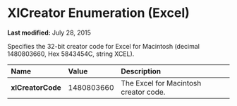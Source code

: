 
# XlCreator Enumeration (Excel)

 **Last modified:** July 28, 2015

Specifies the 32-bit creator code for Excel for Macintosh (decimal 1480803660, Hex 5843454C, string XCEL).


|**Name**|**Value**|**Description**|
|:-----|:-----|:-----|
| **xlCreatorCode**|1480803660|The Excel for Macintosh creator code.|
